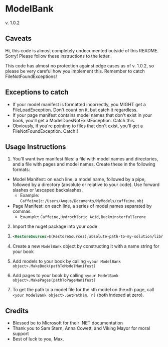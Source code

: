 # ModelBank
v. 1.0.2

## Caveats
Hi, this code is almost completely undocumented outside of this README. Sorry! Please follow these instructions to the letter.

This code has almost no protection against edge cases as of v. 1.0.2, so please be very careful how you implement this. Remember to catch FileNotFoundExceptions!

## Exceptions to catch
* If your model manifest is formatted incorrectly, you MIGHT get a FileLoadException. Don't count on it, but catch it regardless.
* If your page manifest contains model names that don't exist in your book, you'll get a ModelDoesNotExistException. Catch this. 
* Obviously, if you're pointing to files that don't exist, you'll get a FileNotFoundException. Catch!!

## Usage Instructions
1. You'll want two manifest files: a file with model names and directories, and a file with pages and model names. Create these in the following formats:
  * Model Manifest: on each line, a model name, followed by a pipe, followed by a directory (absolute or relative to your code). Use forward slashes or \\escaped backslashes.
    * Example: `Caffeine|c:/Users/Angus/Documents/MyModels/caffeine.obj`
  * Page Manifest: on each line, a series of model names separated by commas.
    * Example: `Caffeine,Hydrochloric Acid,Buckminsterfullerene`
2. Import the nuget package into your code
  1. ```xml
     <RestoreSources>$(RestoreSources);absolute-path-to-my-solution/library/bin/Debug;https://api.nuget.org/v3/index.json</RestoreSources>
     ```

3. Create a new `ModelBank` object by constructing it with a name string for your book
4. Add models to your book by calling `<your ModelBank object>.MakeBook(pathToModelManifest)`
5. Add pages to your book by calling `<your ModelBank object>.MakePages(pathToPageManifest)`
6. To get the path to a model file for the `n`th model on the `m`th page, call `<your ModelBank object>.GetPath(m, n)` (both indexed at zero).

## Credits
* Blessed be to Microsoft for their .NET documentation
* Thank you to Sam Stern, Anna Cowett, and Viking Mayor for moral support
* Best of luck to you, Max.
